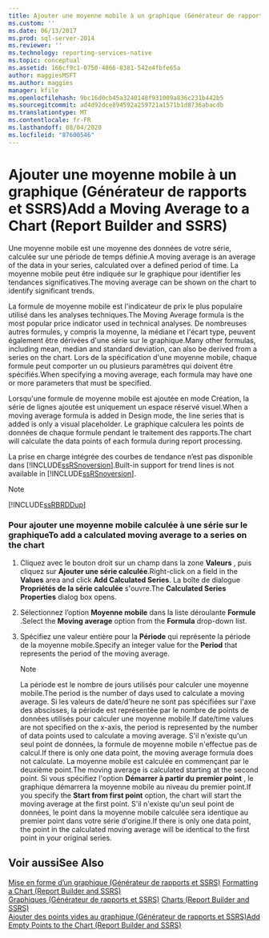 ```yaml
---
title: Ajouter une moyenne mobile à un graphique (Générateur de rapports et SSRS) | Microsoft Docs
ms.custom: ''
ms.date: 06/13/2017
ms.prod: sql-server-2014
ms.reviewer: ''
ms.technology: reporting-services-native
ms.topic: conceptual
ms.assetid: 166cf9c1-0750-4866-8381-542e4fbfe65a
author: maggiesMSFT
ms.author: maggies
manager: kfile
ms.openlocfilehash: 9bc16d0cb45a3240148f931009a836c231b442b5
ms.sourcegitcommit: ad4d92dce894592a259721a1571b1d8736abacdb
ms.translationtype: MT
ms.contentlocale: fr-FR
ms.lasthandoff: 08/04/2020
ms.locfileid: "87600546"
---
```

# <a name="add-a-moving-average-to-a-chart-report-builder-and-ssrs"></a><span data-ttu-id="4090e-102">Ajouter une moyenne mobile à un graphique (Générateur de rapports et SSRS)</span><span class="sxs-lookup"><span data-stu-id="4090e-102">Add a Moving Average to a Chart (Report Builder and SSRS)</span></span>
  <span data-ttu-id="4090e-103">Une moyenne mobile est une moyenne des données de votre série, calculée sur une période de temps définie.</span><span class="sxs-lookup"><span data-stu-id="4090e-103">A moving average is an average of the data in your series, calculated over a defined period of time.</span></span> <span data-ttu-id="4090e-104">La moyenne mobile peut être indiquée sur le graphique pour identifier les tendances significatives.</span><span class="sxs-lookup"><span data-stu-id="4090e-104">The moving average can be shown on the chart to identify significant trends.</span></span>  
  
 <span data-ttu-id="4090e-105">La formule de moyenne mobile est l'indicateur de prix le plus populaire utilisé dans les analyses techniques.</span><span class="sxs-lookup"><span data-stu-id="4090e-105">The Moving Average formula is the most popular price indicator used in technical analyses.</span></span> <span data-ttu-id="4090e-106">De nombreuses autres formules, y compris la moyenne, la médiane et l'écart type, peuvent également être dérivées d'une série sur le graphique.</span><span class="sxs-lookup"><span data-stu-id="4090e-106">Many other formulas, including mean, median and standard deviation, can also be derived from a series on the chart.</span></span> <span data-ttu-id="4090e-107">Lors de la spécification d'une moyenne mobile, chaque formule peut comporter un ou plusieurs paramètres qui doivent être spécifiés.</span><span class="sxs-lookup"><span data-stu-id="4090e-107">When specifying a moving average, each formula may have one or more parameters that must be specified.</span></span>  
  
 <span data-ttu-id="4090e-108">Lorsqu'une formule de moyenne mobile est ajoutée en mode Création, la série de lignes ajoutée est uniquement un espace réservé visuel.</span><span class="sxs-lookup"><span data-stu-id="4090e-108">When a moving average formula is added in Design mode, the line series that is added is only a visual placeholder.</span></span> <span data-ttu-id="4090e-109">Le graphique calculera les points de données de chaque formule pendant le traitement des rapports.</span><span class="sxs-lookup"><span data-stu-id="4090e-109">The chart will calculate the data points of each formula during report processing.</span></span>  
  
 <span data-ttu-id="4090e-110">La prise en charge intégrée des courbes de tendance n’est pas disponible dans [!INCLUDE[ssRSnoversion](../../includes/ssrsnoversion-md.md)].</span><span class="sxs-lookup"><span data-stu-id="4090e-110">Built-in support for trend lines is not available in [!INCLUDE[ssRSnoversion](../../includes/ssrsnoversion-md.md)].</span></span>  
  
> [!NOTE]  
>  [!INCLUDE[ssRBRDDup](../../includes/ssrbrddup-md.md)]  
  
### <a name="to-add-a-calculated-moving-average-to-a-series-on-the-chart"></a><span data-ttu-id="4090e-111">Pour ajouter une moyenne mobile calculée à une série sur le graphique</span><span class="sxs-lookup"><span data-stu-id="4090e-111">To add a calculated moving average to a series on the chart</span></span>  
  
1.  <span data-ttu-id="4090e-112">Cliquez avec le bouton droit sur un champ dans la zone **Valeurs** , puis cliquez sur **Ajouter une série calculée**.</span><span class="sxs-lookup"><span data-stu-id="4090e-112">Right-click on a field in the **Values** area and click **Add Calculated Series**.</span></span> <span data-ttu-id="4090e-113">La boîte de dialogue **Propriétés de la série calculée** s'ouvre.</span><span class="sxs-lookup"><span data-stu-id="4090e-113">The **Calculated Series Properties** dialog box opens.</span></span>  
  
2.  <span data-ttu-id="4090e-114">Sélectionnez l’option **Moyenne mobile** dans la liste déroulante **Formule** .</span><span class="sxs-lookup"><span data-stu-id="4090e-114">Select the **Moving average** option from the **Formula** drop-down list.</span></span>  
  
3.  <span data-ttu-id="4090e-115">Spécifiez une valeur entière pour la **Période** qui représente la période de la moyenne mobile.</span><span class="sxs-lookup"><span data-stu-id="4090e-115">Specify an integer value for the **Period** that represents the period of the moving average.</span></span>  
  
    > [!NOTE]  
    >  <span data-ttu-id="4090e-116">La période est le nombre de jours utilisés pour calculer une moyenne mobile.</span><span class="sxs-lookup"><span data-stu-id="4090e-116">The period is the number of days used to calculate a moving average.</span></span> <span data-ttu-id="4090e-117">Si les valeurs de date/d'heure ne sont pas spécifiées sur l'axe des abscisses, la période est représentée par le nombre de points de données utilisés pour calculer une moyenne mobile.</span><span class="sxs-lookup"><span data-stu-id="4090e-117">If date/time values are not specified on the x-axis, the period is represented by the number of data points used to calculate a moving average.</span></span> <span data-ttu-id="4090e-118">S'il n'existe qu'un seul point de données, la formule de moyenne mobile n'effectue pas de calcul.</span><span class="sxs-lookup"><span data-stu-id="4090e-118">If there is only one data point, the moving average formula does not calculate.</span></span> <span data-ttu-id="4090e-119">La moyenne mobile est calculée en commençant par le deuxième point.</span><span class="sxs-lookup"><span data-stu-id="4090e-119">The moving average is calculated starting at the second point.</span></span> <span data-ttu-id="4090e-120">Si vous spécifiez l'option **Démarrer à partir du premier point** , le graphique démarrera la moyenne mobile au niveau du premier point.</span><span class="sxs-lookup"><span data-stu-id="4090e-120">If you specify the **Start from first point** option, the chart will start the moving average at the first point.</span></span> <span data-ttu-id="4090e-121">S'il n'existe qu'un seul point de données, le point dans la moyenne mobile calculée sera identique au premier point dans votre série d'origine.</span><span class="sxs-lookup"><span data-stu-id="4090e-121">If there is only one data point, the point in the calculated moving average will be identical to the first point in your original series.</span></span>  
  
## <a name="see-also"></a><span data-ttu-id="4090e-122">Voir aussi</span><span class="sxs-lookup"><span data-stu-id="4090e-122">See Also</span></span>  
 <span data-ttu-id="4090e-123">[Mise en forme d’un graphique &#40;Générateur de rapports et SSRS&#41;](formatting-a-chart-report-builder-and-ssrs.md) </span><span class="sxs-lookup"><span data-stu-id="4090e-123">[Formatting a Chart &#40;Report Builder and SSRS&#41;](formatting-a-chart-report-builder-and-ssrs.md) </span></span>  
 <span data-ttu-id="4090e-124">[Graphiques &#40;Générateur de rapports et SSRS&#41;](charts-report-builder-and-ssrs.md) </span><span class="sxs-lookup"><span data-stu-id="4090e-124">[Charts &#40;Report Builder and SSRS&#41;](charts-report-builder-and-ssrs.md) </span></span>  
 [<span data-ttu-id="4090e-125">Ajouter des points vides au graphique &#40;Générateur de rapports et SSRS&#41;</span><span class="sxs-lookup"><span data-stu-id="4090e-125">Add Empty Points to the Chart &#40;Report Builder and SSRS&#41;</span></span>](add-empty-points-to-a-chart-report-builder-and-ssrs.md)  
  
  
